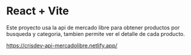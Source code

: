 # React + Vite

Este proyecto usa la api de mercado libre para obtener productos por busqueda y categoria, tambien permite ver el detalle de cada producto.

https://crisdev-api-mercadolibre.netlify.app/
